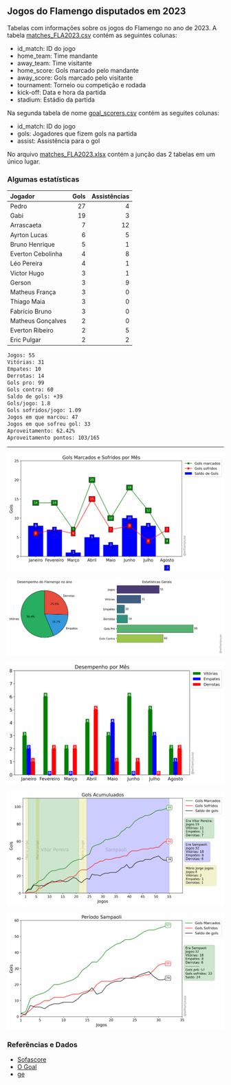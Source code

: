 ## Jogos do Flamengo disputados em 2023

Tabelas com informações sobre os jogos do Flamengo no ano de 2023. A tabela [matches_FLA2023.csv](https://github.com/williamjouse/jogos-Flamengo-2023/blob/main/data/matches_FLA2023.csv)
contém as seguintes colunas:

- id_match: ID do jogo
- home_team: Time mandante
- away_team: Time visitante
- home_score: Gols marcado pelo mandante
- away_score: Gols marcado pelo visitante
- tournament: Torneio ou competição e rodada
- kick-off: Data e hora da partida
- stadium: Estádio da partida


Na segunda tabela de nome [goal_scorers.csv](https://github.com/williamjouse/jogos-Flamengo-2023/blob/main/data/goal_scorers.csv) contém as seguites colunas:

- id_match: ID do jogo
- gols: Jogadores que fizem gols na partida
- assist: Assistência para o gol


No arquivo [matches_FLA2023.xlsx](https://github.com/williamjouse/jogos-Flamengo-2023/blob/main/data/matches_FLA2023.xlsx) contém a junção das 2 tabelas em um único lugar.




### Algumas estatísticas

| Jogador           |   Gols |   Assistências |
|:------------------|-------:|---------------:|
| Pedro             |     27 |              4 |
| Gabi              |     19 |              3 |
| Arrascaeta        |      7 |             12 |
| Ayrton Lucas      |      6 |              5 |
| Bruno Henrique    |      5 |              1 |
| Everton Cebolinha |      4 |              8 |
| Léo Pereira       |      4 |              1 |
| Victor Hugo       |      3 |              1 |
| Gerson            |      3 |              9 |
| Matheus França    |      3 |              0 |
| Thiago Maia       |      3 |              0 |
| Fabrício Bruno    |      3 |              0 |
| Matheus Gonçalves |      2 |              0 |
| Everton Ribeiro   |      2 |              5 |
| Eric Pulgar       |      2 |              2 |



```
Jogos: 55
Vitórias: 31
Empates: 10
Derrotas: 14 
Gols pro: 99
Gols contra: 60
Saldo de gols: +39
Gols/jogo: 1.8
Gols sofridos/jogo: 1.09
Jogos em que marcou: 47
Jogos em que sofreu gol: 33 
Aproveitamento: 62.42%
Aproveitamento pontos: 103/165
```


----


![img1.png](figures/figure.png)

![img1.png](figures/figure2.png)

![img1.png](figures/figure3.png)

![img1.png](figures/figure4.png)

![img1.png](figures/figure6.png)


### Referências e Dados

- [Sofascore](https://www.sofascore.com/)
- [O Goal](https://www.ogol.com.br)
- [ge](https://ge.globo.com/)